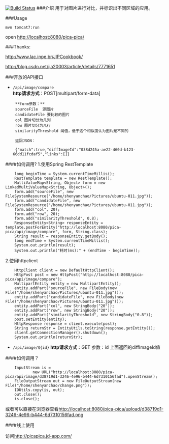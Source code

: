 
[![Build Status](https://travis-ci.org/blueshen/pica-pica.png?branch=master)](https://travis-ci.org/blueshen/pica-pica)
###介绍
用于对图片进行对比，并标识出不同区域的应用。

###Usage

    mvn tomcat7:run

open <http://localhost:8080/pica-pica/>



###Thanks:

<http://www.lac.inpe.br/JIPCookbook/>

<http://blog.csdn.net/jia20003/article/details/7771651>


###开放的API接口

- `/api/image/compare`    
       **http请求方式**：POST[multipart/form-data]

       **form参数：**   
       sourceFile  源图片   
       candidateFile 要比较的图片   
       col 图片切分为几列    
       row 图片切分为几行
       similarityThreshold 阈值，低于这个相似度认为图片是不同的
       
       返回JSON：
       
       {"match":true,"diffImageId":"038d245a-ae22-460d-b123-66dd11fcdaf5","links":[]}
       
####如何调用?
1.使用Spring RestTemplate
     
        long beginTime = System.currentTimeMillis();
        RestTemplate template = new RestTemplate();
        MultiValueMap<String, Object> form = new LinkedMultiValueMap<String, Object>();
        form.add("sourceFile", new FileSystemResource("/home/shenyanchao/Pictures/ubuntu-011.jpg"));
        form.add("candidateFile", new FileSystemResource("/home/shenyanchao/Pictures/ubuntu-011.jpg"));
        form.add("col", 20);
        form.add("row", 20);
        form.add("similarityThreshold", 0.8);
        ResponseEntity<String> responseEntity = template.postForEntity("http://localhost:8080/pica-pica/api/image/compare", form, String.class);
        String result = responseEntity.getBody();
        long endTime = System.currentTimeMillis();
        System.out.println(result);
        System.out.println("耗时(ms):" + (endTime - beginTime));
2.使用httpclient
    
        HttpClient client = new DefaultHttpClient();
        HttpPost post = new HttpPost("http://localhost:8080/pica-pica/api/image/compare");
        MultipartEntity entity = new MultipartEntity();
        entity.addPart("sourceFile", new FileBody(new File("/home/shenyanchao/Pictures/ubuntu-011.jpg")));
        entity.addPart("candidateFile", new FileBody(new File("/home/shenyanchao/Pictures/ubuntu-011.jpg")));
        entity.addPart("col", new StringBody("20"));
        entity.addPart("row", new StringBody("20"));
        entity.addPart("similarityThreshold", new StringBody("0.8"));
        post.setEntity(entity);
        HttpResponse response = client.execute(post);
        String returnStr = EntityUtils.toString(response.getEntity());
        client.getConnectionManager().shutdown();
        System.out.println(returnStr);
        
-  `/api/image/${id}`
    **http请求方式**：GET
    参数：id 上面返回的diffImageId值
    
####如何调用？
    
        InputStream is =
                new URL("http://localhost:8080/pica-pica/api/image/d38719d1-3246-4e96-b444-6d7310156fad").openStream();
        FileOutputStream out = new FileOutputStream(new File("/home/shenyanchao/change.png"));
        IOUtils.copy(is, out);
        out.close();
        is.close();
  
  或者可以直接在浏览器查看<http://localhost:8080/pica-pica/upload/d38719d1-3246-4e96-b444-6d7310156fad.png>


####线上使用

访问<http://picapica.jd-app.com/>